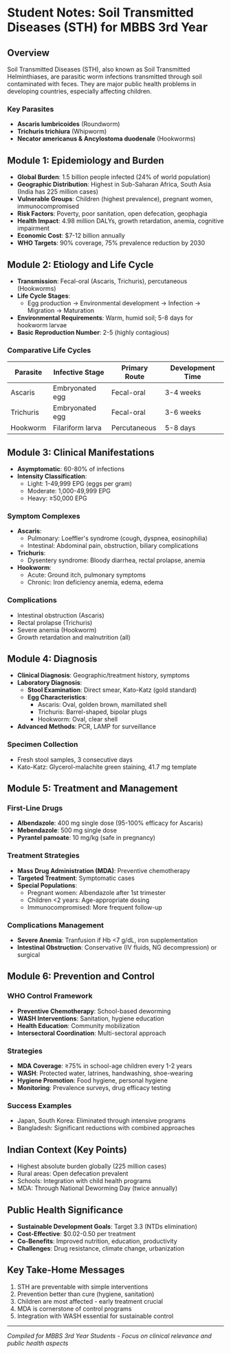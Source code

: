 # Student Notes: Soil Transmitted Diseases (STH) for MBBS 3rd Year

## Overview
Soil Transmitted Diseases (STH), also known as Soil Transmitted Helminthiases, are parasitic worm infections transmitted through soil contaminated with feces. They are major public health problems in developing countries, especially affecting children.

### Key Parasites
- **Ascaris lumbricoides** (Roundworm)
- **Trichuris trichiura** (Whipworm)
- **Necator americanus & Ancylostoma duodenale** (Hookworms)

## Module 1: Epidemiology and Burden
- **Global Burden**: 1.5 billion people infected (24% of world population)
- **Geographic Distribution**: Highest in Sub-Saharan Africa, South Asia (India has 225 million cases)
- **Vulnerable Groups**: Children (highest prevalence), pregnant women, immunocompromised
- **Risk Factors**: Poverty, poor sanitation, open defecation, geophagia
- **Health Impact**: 4.98 million DALYs, growth retardation, anemia, cognitive impairment
- **Economic Cost**: $7-12 billion annually
- **WHO Targets**: 90% coverage, 75% prevalence reduction by 2030

## Module 2: Etiology and Life Cycle
- **Transmission**: Fecal-oral (Ascaris, Trichuris), percutaneous (Hookworms)
- **Life Cycle Stages**:
  - Egg production → Environmental development → Infection → Migration → Maturation
- **Environmental Requirements**: Warm, humid soil; 5-8 days for hookworm larvae
- **Basic Reproduction Number**: 2-5 (highly contagious)

### Comparative Life Cycles
| Parasite | Infective Stage | Primary Route | Development Time |
|----------|-----------------|---------------|------------------|
| Ascaris  | Embryonated egg| Fecal-oral    | 3-4 weeks       |
| Trichuris| Embryonated egg| Fecal-oral    | 3-6 weeks       |
| Hookworm| Filariform larva| Percutaneous  | 5-8 days        |

## Module 3: Clinical Manifestations
- **Asymptomatic**: 60-80% of infections
- **Intensity Classification**:
  - Light: 1-49,999 EPG (eggs per gram)
  - Moderate: 1,000-49,999 EPG
  - Heavy: ≥50,000 EPG

### Symptom Complexes
- **Ascaris**:
  - Pulmonary: Loeffler's syndrome (cough, dyspnea, eosinophilia)
  - Intestinal: Abdominal pain, obstruction, biliary complications
- **Trichuris**:
  - Dysentery syndrome: Bloody diarrhea, rectal prolapse, anemia
- **Hookworm**:
  - Acute: Ground itch, pulmonary symptoms
  - Chronic: Iron deficiency anemia, edema, edema

### Complications
- Intestinal obstruction (Ascaris)
- Rectal prolapse (Trichuris)
- Severe anemia (Hookworm)
- Growth retardation and malnutrition (all)

## Module 4: Diagnosis
- **Clinical Diagnosis**: Geographic/treatment history, symptoms
- **Laboratory Diagnosis**:
  - **Stool Examination**: Direct smear, Kato-Katz (gold standard)
  - **Egg Characteristics**:
    - Ascaris: Oval, golden brown, mamillated shell
    - Trichuris: Barrel-shaped, bipolar plugs
    - Hookworm: Oval, clear shell
- **Advanced Methods**: PCR, LAMP for surveillance

### Specimen Collection
- Fresh stool samples, 3 consecutive days
- Kato-Katz: Glycerol-malachite green staining, 41.7 mg template

## Module 5: Treatment and Management
### First-Line Drugs
- **Albendazole**: 400 mg single dose (95-100% efficacy for Ascaris)
- **Mebendazole**: 500 mg single dose
- **Pyrantel pamoate**: 10 mg/kg (safe in pregnancy)

### Treatment Strategies
- **Mass Drug Administration (MDA)**: Preventive chemotherapy
- **Targeted Treatment**: Symptomatic cases
- **Special Populations**:
  - Pregnant women: Albendazole after 1st trimester
  - Children <2 years: Age-appropriate dosing
  - Immunocompromised: More frequent follow-up

### Complications Management
- **Severe Anemia**: Tranfusion if Hb <7 g/dL, iron supplementation
- **Intestinal Obstruction**: Conservative (IV fluids, NG decompression) or surgical

## Module 6: Prevention and Control
### WHO Control Framework
- **Preventive Chemotherapy**: School-based deworming
- **WASH Interventions**: Sanitation, hygiene education
- **Health Education**: Community mobilization
- **Intersectoral Coordination**: Multi-sectoral approach

### Strategies
- **MDA Coverage**: ≥75% in school-age children every 1-2 years
- **WASH**: Protected water, latrines, handwashing, shoe-wearing
- **Hygiene Promotion**: Food hygiene, personal hygiene
- **Monitoring**: Prevalence surveys, drug efficacy testing

### Success Examples
- Japan, South Korea: Eliminated through intensive programs
- Bangladesh: Significant reductions with combined approaches

## Indian Context (Key Points)
- Highest absolute burden globally (225 million cases)
- Rural areas: Open defecation prevalent
- Schools: Integration with child health programs
- MDA: Through National Deworming Day (twice annually)

## Public Health Significance
- **Sustainable Development Goals**: Target 3.3 (NTDs elimination)
- **Cost-Effective**: $0.02-0.50 per treatment
- **Co-Benefits**: Improved nutrition, education, productivity
- **Challenges**: Drug resistance, climate change, urbanization

## Key Take-Home Messages
1. STH are preventable with simple interventions
2. Prevention better than cure (hygiene, sanitation)
3. Children are most affected - early treatment crucial
4. MDA is cornerstone of control programs
5. Integration with WASH essential for sustainable control

---

*Compiled for MBBS 3rd Year Students - Focus on clinical relevance and public health aspects*
